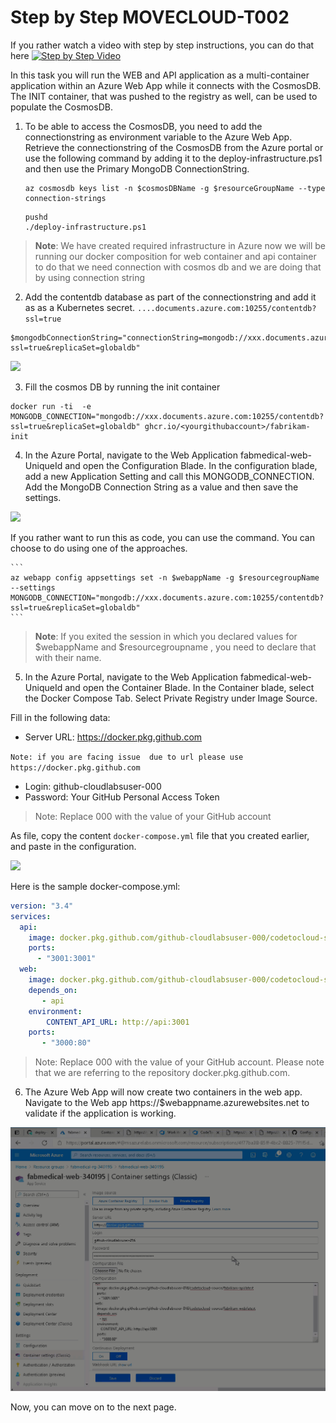# Step by Step MOVECLOUD-T002

If you rather watch a video with step by step instructions, you can do that here
[![Step by Step Video](https://img.youtube.com/vi/mKH21IgKUSc/0.jpg)](https://www.youtube.com/watch?v=mKH21IgKUSc)

In this task you will run the WEB and API application as a multi-container application within an Azure Web App while it connects with the CosmosDB. The INIT container, that was pushed to the registry as well, can be used to populate the CosmosDB. 

1. To be able to access the CosmosDB, you need to add the connectionstring as environment variable to the Azure Web App. Retrieve the connectionstring of the CosmosDB from the Azure portal or use the following command by adding it to the deploy-infrastructure.ps1 and then use the Primary MongoDB ConnectionString.

    ```
    az cosmosdb keys list -n $cosmosDBName -g $resourceGroupName --type connection-strings
    ```
    
    ```
    pushd
   ./deploy-infrastructure.ps1
   ```
    
> **Note**: We have created required infrastructure in Azure now we will be running our docker composition for web container and api container to do that we need connection with             cosmos db and we are doing that by using connection string 
    

2. Add the contentdb database as part of the connectionstring and add it as as a Kubernetes secret. `....documents.azure.com:10255/contentdb?ssl=true`

 ```
 $mongodbConnectionString="connectionString=mongodb://xxx.documents.azure.com:10255/contentdb?ssl=true&replicaSet=globaldb"
 ```

   ![](https://raw.githubusercontent.com/CloudLabsAI-Azure/AIW-DevOps/main/Assets/mongoconnstring.gif)
 
3. Fill the cosmos DB by running the init container

```
docker run -ti  -e MONGODB_CONNECTION="mongodb://xxx.documents.azure.com:10255/contentdb?ssl=true&replicaSet=globaldb" ghcr.io/<yourgithubaccount>/fabrikam-init
```
4. In the Azure Portal, navigate to the Web Application fabmedical-web-UniqueId and open the Configuration Blade. In the configuration blade, add a new Application Setting and call this MONGODB_CONNECTION. Add the MongoDB Connection String as a value and then save the settings.

  ![](https://raw.githubusercontent.com/CloudLabsAI-Azure/AIW-DevOps/main/Assets/AppSetting.png)

  If you rather want to run this as code, you can use the command. You can choose to do using one of the approaches.

    ```
    az webapp config appsettings set -n $webappName -g $resourcegroupName --settings MONGODB_CONNECTION="mongodb://xxx.documents.azure.com:10255/contentdb?ssl=true&replicaSet=globaldb"
    ```
> **Note**: If you exited the session in which you declared values for $webappName and $resourcegroupname , you need to declare that with their name.

5. In the Azure Portal, navigate to the Web Application fabmedical-web-UniqueId and open the Container Blade. In the Container blade, select the Docker Compose Tab. Select Private Registry under Image Source. 

Fill in the following data:
* Server URL: https://docker.pkg.github.com

```Note: if you are facing issue  due to url please use https://docker.pkg.github.com```

* Login: github-cloudlabsuser-000
* Password: Your GitHub Personal Access Token

> Note: Replace 000 with the value of your GitHub account

As file, copy the content  `docker-compose.yml` file that you created earlier, and paste in the configuration.

![](https://raw.githubusercontent.com/CloudLabsAI-Azure/AIW-DevOps/main/Assets/containerblade.png)

  Here is the sample docker-compose.yml:

```yaml
version: "3.4"
services:
  api:
    image: docker.pkg.github.com/github-cloudlabsuser-000/codetocloud-source/fabrikam-api:latest
    ports:
      - "3001:3001"
  web:
    image: docker.pkg.github.com/github-cloudlabsuser-000/codetocloud-source/fabrikam-web:latest
    depends_on:
       - api
    environment:
        CONTENT_API_URL: http://api:3001
    ports:
       - "3000:80"
```

> Note: Replace 000 with the value of your GitHub account. Please note that we are referring to the repository docker.pkg.github.com.

6. The Azure Web App will now create two containers in the web app. Navigate to the Web app https://$webappname.azurewebsites.net to validate if the application is working.

![](https://raw.githubusercontent.com/CloudLabsAI-Azure/AIW-DevOps/main/Assets/validate-webapp.gif)


Now, you can move on to the next page.

